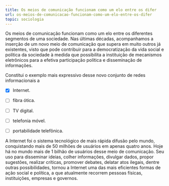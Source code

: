 ```yaml
---
title: Os meios de comunicação funcionam como um elo entre os difer
url: os-meios-de-comunicacao-funcionam-como-um-elo-entre-os-difer
topic: sociologia
---
```



Os meios de comunicação funcionam como um elo entre os diferentes segmentos de uma sociedade. Nas últimas décadas, acompanhamos a inserção de um novo meio de comunicação que supera em muito outros já existentes, visto que pode contribuir para a democratização da vida social e política da sociedade à medida que possibilita a instituição de mecanismos eletrônicos para a efetiva participação política e disseminação de informações.

Constitui o exemplo mais expressivo desse novo conjunto de redes informacionais a



- [x] Internet.
- [ ] fibra ótica.
- [ ] TV digital.
- [ ] telefonia móvel.
- [ ] portabilidade telefônica.


A Internet foi o sistema tecnológico de mais rápida difusão pelo mundo, conquistando mais de 50 milhões de usuários em apenas quatro anos. Hoje há no mundo mais de 1 bilhão de usuários desse meio de comunicação. Seu uso para disseminar ideias, colher informações, divulgar dados, propor sugestões, realizar críticas, promover debates, delatar atos ilegais, dentre outras possibilidades, tornou a Internet uma das mais eficientes formas de ação social e política, a que atualmente recorrem pessoas físicas, instituições, empresas e governos.

